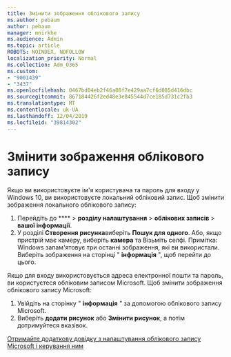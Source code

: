 ```yaml
---
title: Змінити зображення облікового запису
ms.author: pebaum
author: pebaum
manager: mnirkhe
ms.audience: Admin
ms.topic: article
ROBOTS: NOINDEX, NOFOLLOW
localization_priority: Normal
ms.collection: Adm_O365
ms.custom:
- "9001439"
- "3437"
ms.openlocfilehash: 0467bd04eb2f46a88f7e429aa7cf6d085d416dbc
ms.sourcegitcommit: 867184426f2ed48e3e845544d7ce185d731c2fb3
ms.translationtype: MT
ms.contentlocale: uk-UA
ms.lasthandoff: 12/04/2019
ms.locfileid: "39814302"
---
```

# <a name="change-account-picture"></a>Змінити зображення облікового запису

Якщо ви використовуєте ім'я користувача та пароль для входу у Windows 10, ви використовуєте локальний обліковий запис. Щоб змінити зображення локального облікового запису:

1. Перейдіть до **** > **розділу налаштування** > **облікових записів** > **вашої інформації**.
2. У розділі **Створення рисунка**виберіть **Пошук для одного**. Або, якщо пристрій має камеру, виберіть **камера** та Візьміть селфі. 
    Примітка: Windows запам'ятовує три останні зображення, які ви використали. Виберіть зображення на сторінці " **інформація** ", щоб перейти до цього.

Якщо для входу використовується адреса електронної пошти та пароль, ви користуєтеся обліковим записом Microsoft. Щоб змінити зображення облікового запису Microsoft:

1. Увійдіть на сторінку " **інформація** " за допомогою облікового запису Microsoft.
2. Виберіть **додати рисунок** або **Змінити рисунок**, а потім дотримуйтеся вказівок.

[Отримайте додаткову довідку з налаштування облікового запису Microsoft і керування ним](https://support.microsoft.com/products/microsoft-account?category=manage-account)